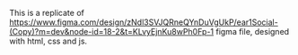 This is a replicate of https://www.figma.com/design/zNdl3SVJQRneQYnDuVgUkP/ear1Social-(Copy)?m=dev&node-id=18-2&t=KLvyEjnKu8wPh0Fp-1 figma file, designed with html, css and js.
